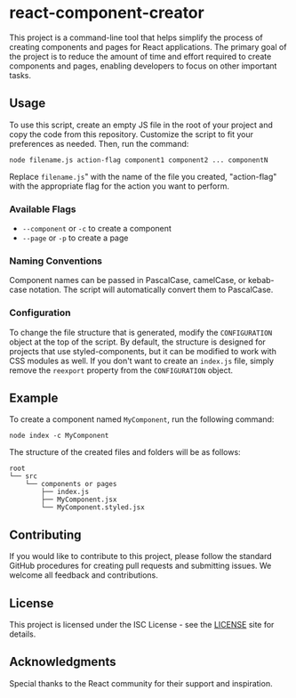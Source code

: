 # react-component-creator

This project is a command-line tool that helps simplify the process of creating components and pages for React applications. The primary goal of the project is to reduce the amount of time and effort required to create components and pages, enabling developers to focus on other important tasks.

## Usage

To use this script, create an empty JS file in the root of your project and copy the code from this repository. Customize the script to fit your preferences as needed. Then, run the command:

```
node filename.js action-flag component1 component2 ... componentN
```

Replace `filename.js`" with the name of the file you created, "action-flag" with the appropriate flag for the action you want to perform.

### Available Flags

- `--component` or `-c` to create a component
- `--page` or `-p` to create a page

### Naming Conventions

Component names can be passed in PascalCase, camelCase, or kebab-case notation. The script will automatically convert them to PascalCase.

### Configuration

To change the file structure that is generated, modify the `CONFIGURATION` object at the top of the script. By default, the structure is designed for projects that use styled-components, but it can be modified to work with CSS modules as well. If you don't want to create an `index.js` file, simply remove the `reexport` property from the `CONFIGURATION` object.

## Example

To create a component named `MyComponent`, run the following command:

```
node index -c MyComponent
```

The structure of the created files and folders will be as follows:

```
root
└── src
    └── components or pages
        ├── index.js
        ├── MyComponent.jsx
        └── MyComponent.styled.jsx
```

## Contributing

If you would like to contribute to this project, please follow the standard GitHub procedures for creating pull requests and submitting issues. We welcome all feedback and contributions.

## License

This project is licensed under the ISC License - see the [LICENSE](https://opensource.org/license/isc-license-txt/) site for details.

## Acknowledgments

Special thanks to the React community for their support and inspiration.
